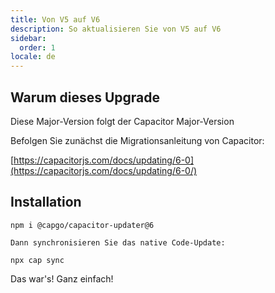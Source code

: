```yaml
---
title: Von V5 auf V6
description: So aktualisieren Sie von V5 auf V6
sidebar:
  order: 1
locale: de
---
```


## Warum dieses Upgrade

Diese Major-Version folgt der Capacitor Major-Version

Befolgen Sie zunächst die Migrationsanleitung von Capacitor:

[https://capacitorjs.com/docs/updating/6-0](https://capacitorjs.com/docs/updating/6-0/)

## Installation

`npm i @capgo/capacitor-updater@6`

`Dann synchronisieren Sie das native Code-Update:`

`npx cap sync`

Das war's! Ganz einfach!